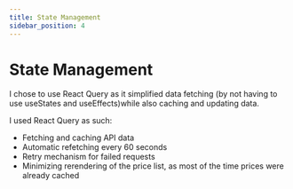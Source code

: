 ```yaml
---
title: State Management
sidebar_position: 4
---
```


# State Management

I chose to use React Query as it simplified data fetching (by not having to use useStates and useEffects)while also caching and updating data.

I used React Query as such:

- Fetching and caching API data
- Automatic refetching every 60 seconds
- Retry mechanism for failed requests
- Minimizing rerendering of the price list, as most of the time prices were already cached

